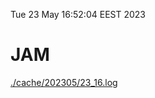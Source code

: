 Tue 23 May 16:52:04 EEST 2023
# JAM
<a href='./cache/202305/23_16.log'>./cache/202305/23_16.log</a>
